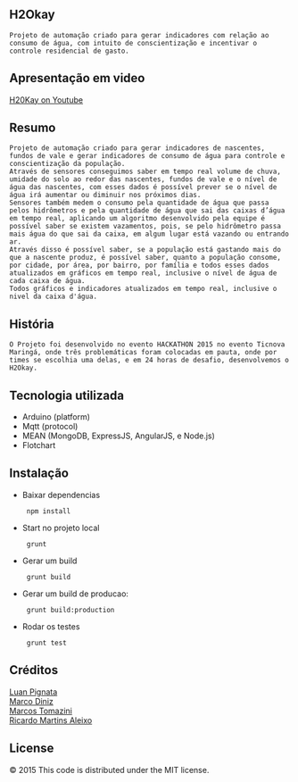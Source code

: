 ## H2Okay	
    Projeto de automação criado para gerar indicadores com relação ao consumo de água, com intuito de conscientização e incentivar o controle residencial de gasto.

## Apresentação	em video
[H20Kay on Youtube](https://www.youtube.com/watch?v=Zf18tyXMuUg)	

## Resumo
	Projeto de automação criado para gerar indicadores de nascentes, fundos de vale e gerar indicadores de consumo de água para controle e conscientização da população.
	Através de sensores conseguimos saber em tempo real volume de chuva, umidade do solo ao redor das nascentes, fundos de vale e o nível de água das nascentes, com esses dados é possível prever se o nível de água irá aumentar ou diminuir nos próximos dias.
	Sensores também medem o consumo pela quantidade de água que passa pelos hidrômetros e pela quantidade de água que sai das caixas d’água em tempo real, aplicando um algoritmo desenvolvido pela equipe é possível saber se existem vazamentos, pois, se pelo hidrômetro passa mais água do que sai da caixa, em algum lugar está vazando ou entrando ar. 
	Através disso é possível saber, se a população está gastando mais do que a nascente produz, é possível saber, quanto a população consome, por cidade, por área, por bairro, por família e todos esses dados atualizados em gráficos em tempo real, inclusive o nível de água de cada caixa de água.
	Todos gráficos e indicadores atualizados em tempo real, inclusive o nivel da caixa d'água.

## História
	O Projeto foi desenvolvido no evento HACKATHON 2015 no evento Ticnova Maringá, onde três problemáticas foram colocadas em pauta, onde por times se escolhia uma delas, e em 24 horas de desafio, desenvolvemos o H2Okay.   
    
## Tecnologia utilizada
* Arduino (platform)
* Mqtt (protocol)
* MEAN (MongoDB, ExpressJS, AngularJS, e Node.js)
* Flotchart
    
    
## Instalação

 * Baixar dependencias
 
		npm install

	    
 * Start no projeto local
	
		grunt


 * Gerar um build

		grunt build

 * Gerar um build de producao:

		grunt build:production

 * Rodar os testes

		grunt test 

## Créditos
[Luan Pignata](https://github.com/LuanPignata)	
[Marco Diniz](https://github.com/marcodiniz)	
[Marcos Tomazini](https://github.com/marcostomazini)	
[Ricardo Martins Aleixo](https://github.com/ricardomaleixo)		
 
## License
© 2015 This code is distributed under the MIT license.